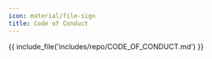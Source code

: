 ```yaml
---
icon: material/file-sign
title: Code of Conduct
---
```


<!-- markdownlint-disable first-line-h1 -->
<!-- markdownlint-disable required-headers -->
{{ include_file('includes/repo/CODE_OF_CONDUCT.md') }}
